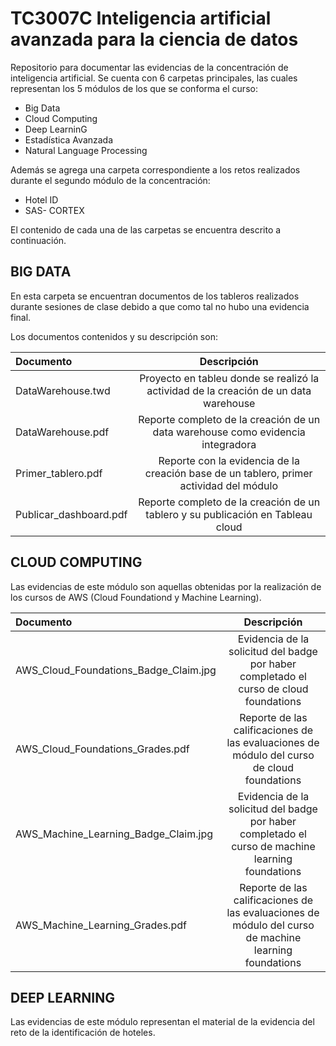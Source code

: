 # TC3007C Inteligencia artificial avanzada para la ciencia de datos

Repositorio para documentar las evidencias de la concentración de inteligencia artificial. 
Se cuenta con 6 carpetas principales, las cuales representan los 5 módulos de los que se conforma el curso: 
* Big Data 
* Cloud Computing
* Deep LearninG
* Estadística Avanzada
* Natural Language Processing

Además se agrega una carpeta correspondiente a los retos realizados durante el segundo módulo de la concentración: 

* Hotel ID
* SAS- CORTEX

El contenido de cada una de las carpetas se encuentra descrito a continuación.

## BIG DATA

En esta carpeta se encuentran documentos de los tableros realizados durante sesiones de clase debido a que como tal no hubo una evidencia final.

Los documentos contenidos y su descripción son:


|Documento| Descripción | 
| :---        |    :----:   |
| DataWarehouse.twd     | Proyecto en tableu donde se realizó la actividad de la creación de un data warehouse|
| DataWarehouse.pdf   | Reporte completo de la creación de un data warehouse como evidencia integradora    |
| Primer_tablero.pdf   | Reporte con la evidencia de la creación base de un tablero, primer actividad del módulo     |
| Publicar_dashboard.pdf   | Reporte completo de la creación de un tablero y su publicación en Tableau cloud    |


## CLOUD COMPUTING

Las evidencias de este módulo son aquellas obtenidas por la realización de los cursos de AWS (Cloud Foundationd y Machine Learning). 


|Documento| Descripción | 
| :---        |    :----:   |
| AWS_Cloud_Foundations_Badge_Claim.jpg    | Evidencia de la solicitud del badge por haber completado el curso de cloud foundations|
| AWS_Cloud_Foundations_Grades.pdf  | Reporte de las calificaciones de las evaluaciones de módulo del curso de cloud foundations   |
| AWS_Machine_Learning_Badge_Claim.jpg | Evidencia de la solicitud del badge por haber completado el curso de machine learning foundations  |
| AWS_Machine_Learning_Grades.pdf |Reporte de las calificaciones de las evaluaciones de módulo del curso de machine learning foundations  |

## DEEP LEARNING

Las evidencias de este módulo representan el material de la evidencia del reto de la identificación de hoteles.
